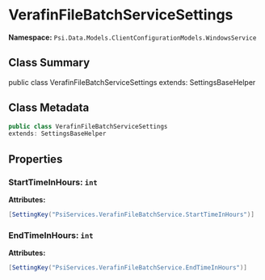 # VerafinFileBatchServiceSettings

**Namespace:** `Psi.Data.Models.ClientConfigurationModels.WindowsService`

## Class Summary

public class VerafinFileBatchServiceSettings
extends: SettingsBaseHelper

## Class Metadata

```typescript
public class VerafinFileBatchServiceSettings
extends: SettingsBaseHelper
```

## Properties

### StartTimeInHours: `int`



**Attributes:**
```csharp
[SettingKey("PsiServices.VerafinFileBatchService.StartTimeInHours")]
```

### EndTimeInHours: `int`



**Attributes:**
```csharp
[SettingKey("PsiServices.VerafinFileBatchService.EndTimeInHours")]
```
